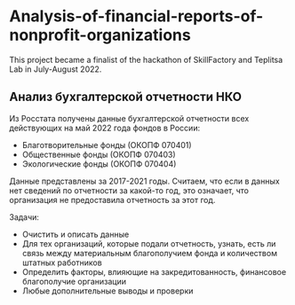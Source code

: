 # Analysis-of-financial-reports-of-nonprofit-organizations
This project became a finalist of the hackathon of SkillFactory and Teplitsa Lab in July-August 2022.

## Анализ бухгалтерской отчетности НКО

Из Росстата получены данные бухгалтерской отчетности всех действующих на май 2022 года фондов в России:

- Благотворительные фонды (ОКОПФ 070401)
- Общественные фонды (ОКОПФ 070403)
- Экологические фонды (ОКОПФ 070404)

Данные представлены за 2017-2021 годы. Считаем, что если в данных нет сведений по отчетности за какой-то год, это означает, что организация не предоставила отчетность за этот год. 

Задачи:

- Очистить и описать данные
- Для тех организаций, которые подали отчетность, узнать, есть ли связь между материальным благополучием фонда и количеством штатных работников
- Определить факторы, влияющие на закредитованность, финансовое благополучие организации
- Любые дополнительные выводы и проверки
